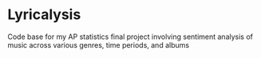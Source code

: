 # Lyricalysis
Code base for my AP statistics final project involving sentiment analysis of music across various genres, time periods, and albums
